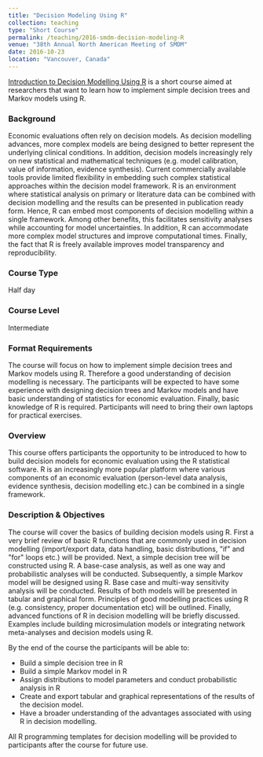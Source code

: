 ```yaml
---
title: "Decision Modeling Using R"
collection: teaching
type: "Short Course"
permalink: /teaching/2016-smdm-decision-modeling-R
venue: "38th Annual North American Meeting of SMDM"
date: 2016-10-23
location: "Vancouver, Canada"
---
```


[Introduction to Decision Modelling Using R](https://smdm.confex.com/smdm/2016bc/webprogram/Session2396.html) is a short course aimed at researchers that want to learn how to implement simple decision trees and Markov models using R.

### Background
Economic evaluations often rely on decision models. As decision modelling advances, more complex models are being designed to better represent the underlying clinical conditions. In addition, decision models increasingly rely on new statistical and mathematical techniques (e.g. model calibration, value of information, evidence synthesis). Current commercially available tools provide limited flexibility in embedding such complex statistical approaches within the decision model framework. R is an environment where statistical analysis on primary or literature data can be combined with decision modelling and the results can be presented in publication ready form. Hence, R can embed most components of decision modelling within a single framework. Among other benefits, this facilitates sensitivity analyses while accounting for model uncertainties. In addition, R can accommodate more complex model structures and improve computational times. Finally, the fact that R is freely available improves model transparency and reproducibility.

### Course Type
Half day

### Course Level
Intermediate

### Format Requirements
The course will focus on how to implement simple decision trees and Markov models using R. Therefore a good understanding of decision modelling is necessary. The participants will be expected to have some experience with designing decision trees and Markov models and have basic understanding of statistics for economic evaluation. Finally, basic knowledge of R is required. Participants will need to bring their own laptops for practical exercises.

### Overview
This course offers participants the opportunity to be introduced to how to build decision models for economic evaluation using the R statistical software. R is an increasingly more popular platform where various components of an economic evaluation (person-level data analysis, evidence synthesis, decision modelling etc.) can be combined in a single framework.

### Description & Objectives
The course will cover the basics of building decision models using R. First a very brief review of basic R functions that are commonly used in decision modelling (import/export data, data handling, basic distributions, "if" and "for" loops etc.) will be provided. Next, a simple decision tree will be constructed using R. A base-case analysis, as well as one way and probabilistic analyses will be conducted. Subsequently, a simple Markov model will be designed using R. Base case and multi-way sensitivity analysis will be conducted. Results of both models will be presented in tabular and graphical form. Principles of good modelling practices using R (e.g. consistency, proper documentation etc) will be outlined. Finally, advanced functions of R in decision modelling will be briefly discussed. Examples include building microsimulation models or integrating  network meta-analyses and decision models using R.

By the end of the course the participants will be able to:

* Build a simple decision tree in R
* Build a simple Markov model in R
* Assign distributions to model parameters and conduct probabilistic analysis in R
* Create and export tabular and graphical representations of the results of the decision model.
* Have a broader understanding of the advantages associated with using R in decision modelling.

All R programming templates for decision modelling will be provided to participants after the course for future use.